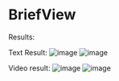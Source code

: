 # BriefView
Results:

Text Result:
![image](https://github.com/user-attachments/assets/edb363d6-3a4f-48a8-afd3-d64231d262be)
![image](https://github.com/user-attachments/assets/ea39e87b-0a53-4b9f-bdba-684ecb0736fa)

Video result:
![image](https://github.com/user-attachments/assets/c3cafa0b-8d7e-4b43-83e4-9ce862a83d92)
![image](https://github.com/user-attachments/assets/ff0e18cc-50a0-4d45-85f0-c7f05cd97359)



